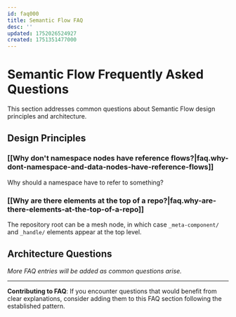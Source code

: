 ```yaml
---
id: faq000
title: Semantic Flow FAQ
desc: ''
updated: 1752026524927
created: 1751351477000
---
```


# Semantic Flow Frequently Asked Questions

This section addresses common questions about Semantic Flow design principles and architecture.

## Design Principles

### [[Why don't namespace nodes have reference flows?|faq.why-dont-namespace-and-data-nodes-have-reference-flows]]
Why should a namespace have to refer to something?

### [[Why are there elements at the top of a repo?|faq.why-are-there-elements-at-the-top-of-a-repo]]
The repository root can be a mesh node, in which case `_meta-component/` and `_handle/` elements appear at the top level. 

## Architecture Questions

*More FAQ entries will be added as common questions arise.*

---

**Contributing to FAQ**: If you encounter questions that would benefit from clear explanations, consider adding them to this FAQ section following the established pattern.
